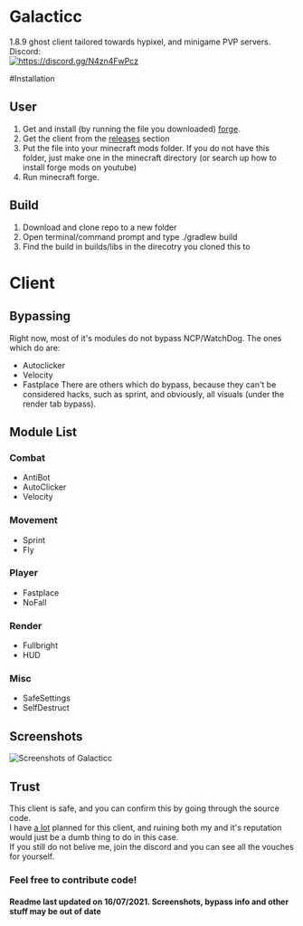 # Galacticc
1.8.9 ghost client tailored towards hypixel, and minigame PVP servers.<br>
Discord:<br>
<a href="https://discord.gg/N4zn4FwPcz"><img src="https://invidget.switchblade.xyz/N4zn4FwPcz" alt="https://discord.gg/N4zn4FwPcz"/></a>

#Installation

## User
1. Get and install (by running the file you downloaded) [forge](https://files.minecraftforge.net/net/minecraftforge/forge/index_1.8.9.html 'forge'). 
2. Get the client from the [releases](https://github.com/Kopamed/Galacticc/releases 'Releases') section
3. Put the file into your minecraft mods folder. If you do not have this folder, just make one in the minecraft directory (or search up how to install forge mods on youtube)
4. Run minecraft forge.

## Build
1. Download and clone repo to a new folder
2. Open terminal/command prompt and type ./gradlew build
3. Find the build in builds/libs in the direcotry you cloned this to

# Client
## Bypassing
Right now, most of it's modules do not bypass NCP/WatchDog. The ones which do are:
 - Autoclicker
 - Velocity
 - Fastplace
 There are others which do bypass, because they can't be considered hacks, such as sprint, and obviously, all visuals (under the render tab bypass).
 
 ## Module List
 ### Combat
  - AntiBot
  - AutoClicker
  - Velocity
 ### Movement
  - Sprint
  - Fly
 ### Player
  - Fastplace
  - NoFall
 ### Render
  - Fullbright
  - HUD
 ### Misc
  - SafeSettings
  - SelfDestruct
 
 ## Screenshots
 <img src="https://imgur.com/a/32SoGrE" alt="Screenshots of Galacticc">
 
 ## Trust
 This client is safe, and you can confirm this by going through the source code.<br>
 I have [a lot](https://github.com/Kopamed/Galacticc/projects/1 "roadmap") planned for this client, and ruining both my and it's reputation would just be a dumb thing to do in this case. <br>If you still do not belive me, join the discord and you can see all the vouches for yourself.
 
 ### Feel free to contribute code!

#### Readme last updated on 16/07/2021. Screenshots, bypass info and other stuff may be out of date
